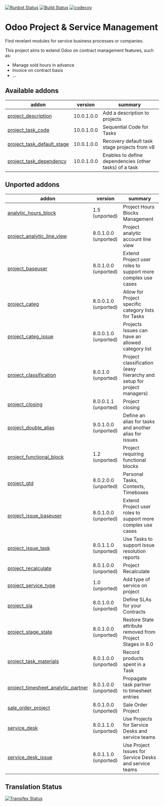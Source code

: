 [![Runbot Status](https://runbot.odoo-community.org/runbot/badge/flat/140/10.0.svg)](https://runbot.odoo-community.org/runbot/repo/github-com-oca-project-140)
[![Build Status](https://travis-ci.org/OCA/project.svg?branch=10.0)](https://travis-ci.org/OCA/project)
[![codecov](https://codecov.io/gh/OCA/project/branch/10.0/graph/badge.svg)](https://codecov.io/gh/OCA/project)

Odoo Project & Service Management
=================================

Find revelant modules for service business processes or companies.

This project aims to extend Odoo on contract management features, such as:

  * Manage sold hours in advance
  * Invoice on contract basis
  * ...

[//]: # (addons)
Available addons
----------------
addon | version | summary
--- | --- | ---
[project_description](project_description/) | 10.0.1.0.0 | Add a description to projects
[project_task_code](project_task_code/) | 10.0.1.0.0 | Sequential Code for Tasks
[project_task_default_stage](project_task_default_stage/) | 10.0.1.0.0 | Recovery default task stage projects from v8
[project_task_dependency](project_task_dependency/) | 10.0.1.0.0 | Enables to define dependencies (other tasks) of a task

Unported addons
---------------
addon | version | summary
--- | --- | ---
[analytic_hours_block](analytic_hours_block/) | 1.5 (unported) | Project Hours Blocks Management
[project_analytic_line_view](project_analytic_line_view/) | 8.0.1.0.0 (unported) | Project analytic account line view
[project_baseuser](project_baseuser/) | 8.0.1.0.0 (unported) | Extend Project user roles to support more complex use cases
[project_categ](project_categ/) | 8.0.0.1.0 (unported) | Allow for Project specific category lists for Tasks
[project_categ_issue](project_categ_issue/) | 8.0.0.1.0 (unported) | Projects Issues can have an allowed category list
[project_classification](project_classification/) | 8.0.1.0 (unported) | Project classification (easy hierarchy and setup for project managers)
[project_closing](project_closing/) | 8.0.0.1.1 (unported) | Project closing
[project_double_alias](project_double_alias/) | 9.0.1.0.0 (unported) | Define an alias for tasks and another alias for issues
[project_functional_block](project_functional_block/) | 1.2 (unported) | Project requiring functional blocks
[project_gtd](project_gtd/) | 8.0.2.0.0 (unported) | Personal Tasks, Contexts, Timeboxes
[project_issue_baseuser](project_issue_baseuser/) | 8.0.1.0.0 (unported) | Extend Project user roles to support more complex use cases
[project_issue_task](project_issue_task/) | 8.0.1.1.0 (unported) | Use Tasks to support Issue resolution reports
[project_recalculate](project_recalculate/) | 8.0.1.0.0 (unported) | Project Recalculate
[project_service_type](project_service_type/) | 1.0 (unported) | Add type of service on project
[project_sla](project_sla/) | 8.0.1.0.0 (unported) | Define SLAs for your Contracts
[project_stage_state](project_stage_state/) | 8.0.1.0.0 (unported) | Restore State attribute removed from Project Stages in 8.0
[project_task_materials](project_task_materials/) | 8.0.1.0.0 (unported) | Record products spent in a Task
[project_timesheet_analytic_partner](project_timesheet_analytic_partner/) | 8.0.1.0.0 (unported) | Propagate task partner to timesheet entries
[sale_order_project](sale_order_project/) | 8.0.1.0.0 (unported) | Sale Order Project
[service_desk](service_desk/) | 8.0.1.1.0 (unported) | Use Projects for Service Desks and service teams
[service_desk_issue](service_desk_issue/) | 8.0.1.1.0 (unported) | Use Project Issues for Service Desks and service teams

[//]: # (end addons)

Translation Status
------------------
[![Transifex Status](https://www.transifex.com/projects/p/OCA-project-10-0/chart/image_png)](https://www.transifex.com/projects/p/OCA-project-10-0)
